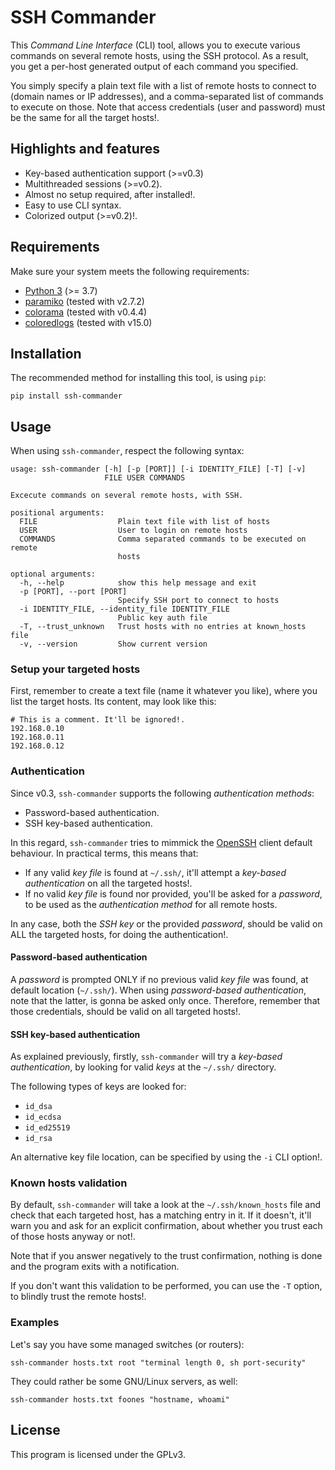 # SSH Commander
This *Command Line Interface* (CLI) tool, allows you to execute various commands on several remote hosts, using the SSH 
protocol. As a result, you get a per-host generated output of each command you specified.

You simply specify a plain text file with a list of remote hosts to connect to (domain names or IP addresses), and a 
comma-separated list of commands to execute on those. Note that access credentials (user and password) must be the same for all 
the target hosts!.

## Highlights and features
* Key-based authentication support (>=v0.3)
* Multithreaded sessions (>=v0.2).
* Almost no setup required, after installed!.
* Easy to use CLI syntax.
* Colorized output (>=v0.2)!.

## Requirements
Make sure your system meets the following requirements:
* [Python 3](https://www.python.org/downloads/) (>= 3.7)
* [paramiko](https://github.com/paramiko/paramiko) (tested with v2.7.2)
* [colorama](https://github.com/tartley/colorama) (tested with v0.4.4)
* [coloredlogs](https://pypi.org/project/coloredlogs/) (tested with v15.0)

## Installation
The recommended method for installing this tool, is using `pip`:
```
pip install ssh-commander
```

## Usage
When using `ssh-commander`, respect the following syntax:
```
usage: ssh-commander [-h] [-p [PORT]] [-i IDENTITY_FILE] [-T] [-v]
                     FILE USER COMMANDS

Excecute commands on several remote hosts, with SSH.

positional arguments:
  FILE                  Plain text file with list of hosts
  USER                  User to login on remote hosts
  COMMANDS              Comma separated commands to be executed on remote
                        hosts

optional arguments:
  -h, --help            show this help message and exit
  -p [PORT], --port [PORT]
                        Specify SSH port to connect to hosts
  -i IDENTITY_FILE, --identity_file IDENTITY_FILE
                        Public key auth file
  -T, --trust_unknown   Trust hosts with no entries at known_hosts file 
  -v, --version         Show current version
```

### Setup your targeted hosts

First, remember to create a text file (name it whatever you like), where you list the target hosts. Its content, may look like 
this:
```
# This is a comment. It'll be ignored!.
192.168.0.10
192.168.0.11
192.168.0.12
```

### Authentication
Since v0.3, `ssh-commander` supports the following *authentication methods*:
* Password-based authentication.
* SSH key-based authentication.

In this regard, `ssh-commander` tries to mimmick the [OpenSSH](https://www.openssh.com/)
client default behaviour. In practical terms, this means that:
* If any valid *key file* is found at `~/.ssh/`, it'll attempt a *key-based authentication* on all the targeted hosts!.
* If no valid *key file* is found nor provided, you'll be asked for a *password*, to be used as the *authentication method* for 
all remote hosts.

In any case, both the *SSH key* or the provided *password*, should be valid on ALL
the targeted hosts, for doing the authentication!.

#### Password-based authentication
A *password* is prompted ONLY if no previous valid *key file* was found, at default location (`~/.ssh/`). When using 
*password-based authentication*, note that the latter, is gonna be asked only once. Therefore, remember that those credentials, 
should be valid on all targeted hosts!.

#### SSH key-based authentication
As explained previously, firstly, `ssh-commander` will try a *key-based authentication*, by looking for valid *keys* at the 
`~/.ssh/` directory.

The following types of keys are looked for:
* `id_dsa`
* `id_ecdsa`
* `id_ed25519`
* `id_rsa`

An alternative key file location, can be specified by using the `-i` CLI
option!.

### Known hosts validation
By default, `ssh-commander` will take a look at the `~/.ssh/known_hosts` file and check that each targeted host, has a matching 
entry in it. If it doesn't, it'll warn you and ask for an explicit confirmation, about whether you trust each of those hosts 
anyway or not!.

Note that if you answer negatively to the trust confirmation, nothing is done and the program exits with a notification.

If you don't want this validation to be performed, you can use the `-T` option, to blindly trust the remote hosts!.

### Examples
Let's say you have some managed switches (or routers): 
```
ssh-commander hosts.txt root "terminal length 0, sh port-security"
```
They could rather be some GNU/Linux servers, as well:
```
ssh-commander hosts.txt foones "hostname, whoami"
```

## License
This program is licensed under the GPLv3.
